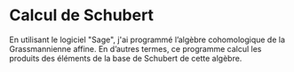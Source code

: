 # Calcul de Schubert
En utilisant le logiciel "Sage", j'ai programmé l’algèbre cohomologique de la
Grassmannienne affine. En d’autres termes, ce programme calcul les produits des éléments de la
base de Schubert de cette algèbre.
